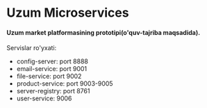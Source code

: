 # Uzum Microservices
#### Uzum market platformasining prototipi(o'quv-tajriba maqsadida).
  Servislar ro'yxati:
- config-server: port 8888
- email-service: port 9001
- file-service: port 9002
- product-service: port 9003-9005
- server-registry: port 8761
- user-service: 9006